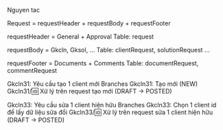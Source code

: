 Nguyen tac

Request = requestHeader + requestBody + requestFooter

requestHeader = General + Approval
Table: request

requestBody = Gkcln, Gksol, ...
Table: clientRequest, solutionRequest ...

requestFooter = Documents + Comments
Table: documentRequest, commentRequest

Gkcln31: Yêu cầu tạo 1 client mới
Branches
Gkcln31: Tạo mới (NEW)
Gkcln31/:id: Xử lý trên request tạo mới (DRAFT -> POSTED)



Gkcln33: Yêu cầu sửa 1 client hiện hữu
Branches
Gkcln33: Chọn 1 client id để lấy dữ liệu sửa đổi
Gkcln33/:id: Xử lý trên request sửa 1 client hiện hữu (DRAFT -> POSTED)
